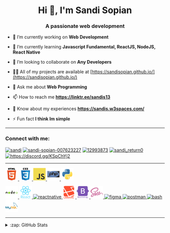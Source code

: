 <h1 align="center">Hi 👋, I'm Sandi Sopian</h1>
<h3 align="center">A passionate web development</h3>

- 🔭 I’m currently working on **Web Development**

- 🌱 I’m currently learning **Javascript Fundamental, ReactJS, NodeJS, React Native**

- 👯 I’m looking to collaborate on **Any Developers**

- 👨‍💻 All of my projects are available at [https://sandisopian.github.io/](https://sandisopian.github.io/)

- 💬 Ask me about **Web Programming**

- 📫 How to reach me **https://linktr.ee/sandis13**

- 📄 Know about my experiences **https://sandis.w3spaces.com/**

- ⚡ Fun fact **I think Im simple**

---

<h3 align="left">Connect with me:</h3>
<p align="left">
<a href="https://dev.to/sandi" target="blank"><img align="center" src="https://raw.githubusercontent.com/rahuldkjain/github-profile-readme-generator/master/src/images/icons/Social/devto.svg" alt="sandi" height="30" width="40" /></a>
<a href="https://linkedin.com/in/sandi-sopian-007623227" target="blank"><img align="center" src="https://raw.githubusercontent.com/rahuldkjain/github-profile-readme-generator/master/src/images/icons/Social/linked-in-alt.svg" alt="sandi-sopian-007623227" height="30" width="40" /></a>
<a href="https://stackoverflow.com/users/12993873" target="blank"><img align="center" src="https://raw.githubusercontent.com/rahuldkjain/github-profile-readme-generator/master/src/images/icons/Social/stack-overflow.svg" alt="12993873" height="30" width="40" /></a>
<a href="https://instagram.com/sandi_return0" target="blank"><img align="center" src="https://raw.githubusercontent.com/rahuldkjain/github-profile-readme-generator/master/src/images/icons/Social/instagram.svg" alt="sandi_return0" height="30" width="40" /></a>
<a href="https://discord.gg/https://discord.gg/KSpChYj2" target="blank"><img align="center" src="https://raw.githubusercontent.com/rahuldkjain/github-profile-readme-generator/master/src/images/icons/Social/discord.svg" alt="https://discord.gg/KSpChYj2" height="30" width="40" /></a>
</p>

---

<p align="left">
  <a href="https://www.w3.org/html/" target="_blank" rel="noreferrer"> <img src="https://raw.githubusercontent.com/devicons/devicon/master/icons/html5/html5-original-wordmark.svg" alt="html5" width="40" height="40" /> </a>
  <a href="https://www.w3schools.com/css/" target="_blank" rel="noreferrer"> <img src="https://raw.githubusercontent.com/devicons/devicon/master/icons/css3/css3-original-wordmark.svg" alt="css3" width="40" height="40" /> </a>
  <a href="https://developer.mozilla.org/en-US/docs/Web/JavaScript" target="_blank" rel="noreferrer">
    <img src="https://raw.githubusercontent.com/devicons/devicon/master/icons/javascript/javascript-original.svg" alt="javascript" width="40" height="40" />
  </a>
  <a href="https://www.php.net" target="_blank" rel="noreferrer"> <img src="https://raw.githubusercontent.com/devicons/devicon/master/icons/php/php-original.svg" alt="php" width="40" height="40" /> </a>
  <a href="https://www.python.org" target="_blank" rel="noreferrer"> <img src="https://raw.githubusercontent.com/devicons/devicon/master/icons/python/python-original.svg" alt="python" width="40" height="40" /> </a>
  
  
  <a href="https://nodejs.org" target="_blank" rel="noreferrer"> <img src="https://raw.githubusercontent.com/devicons/devicon/master/icons/nodejs/nodejs-original-wordmark.svg" alt="nodejs" width="40" height="40" /> </a>
  <a href="https://reactjs.org/" target="_blank" rel="noreferrer"> <img src="https://raw.githubusercontent.com/devicons/devicon/master/icons/react/react-original-wordmark.svg" alt="react" width="40" height="40" /> </a>
  <a href="https://reactnative.dev/" target="_blank" rel="noreferrer"> <img src="https://reactnative.dev/img/header_logo.svg" alt="reactnative" width="40" height="40" /> </a>
  <a href="https://laravel.com/" target="_blank" rel="noreferrer"> <img src="https://raw.githubusercontent.com/devicons/devicon/master/icons/laravel/laravel-plain-wordmark.svg" alt="laravel" width="40" height="40" /> </a>
  <a href="https://getbootstrap.com" target="_blank" rel="noreferrer"> <img src="https://raw.githubusercontent.com/devicons/devicon/master/icons/bootstrap/bootstrap-plain-wordmark.svg" alt="bootstrap" width="40" height="40" /> </a>
  <a href="https://sass-lang.com" target="_blank" rel="noreferrer"> <img src="https://raw.githubusercontent.com/devicons/devicon/master/icons/sass/sass-original.svg" alt="sass" width="40" height="40" /> </a>
  <a href="https://www.figma.com/" target="_blank" rel="noreferrer"> <img src="https://www.vectorlogo.zone/logos/figma/figma-icon.svg" alt="figma" width="40" height="40" /> </a>
  <a href="https://postman.com" target="_blank" rel="noreferrer"> <img src="https://www.vectorlogo.zone/logos/getpostman/getpostman-icon.svg" alt="postman" width="40" height="40" /> </a>
  <a href="https://www.gnu.org/software/bash/" target="_blank" rel="noreferrer"> <img src="https://www.vectorlogo.zone/logos/gnu_bash/gnu_bash-icon.svg" alt="bash" width="40" height="40" /> </a>
  <a href="https://www.mysql.com/" target="_blank" rel="noreferrer"> <img src="https://raw.githubusercontent.com/devicons/devicon/master/icons/mysql/mysql-original-wordmark.svg" alt="mysql" width="40" height="40" /> </a>
</p>

---

<details>
  <summary>:zap: GitHub Stats</summary>

  <img align="left" alt="shunasand53 GitHub Stats" src="https://github-readme-stats-eta-five-32.vercel.app/api?username=sandisopian&show_icons=true&hide_border=true&include_all_commits&theme=tokyonight" />
  
  <br/>
 
  
  [![Top Langs](https://github-readme-stats-eta-five-32.vercel.app/api/top-langs/?username=sandisopian&layout=compact&theme=tokyonight)](https://github.com/sandisopian/github-readme-stats)

</details>
